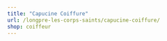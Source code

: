 ```yaml
---
title: "Capucine Coiffure"
url: /longpre-les-corps-saints/capucine-coiffure/
shop: coiffeur
---
```

